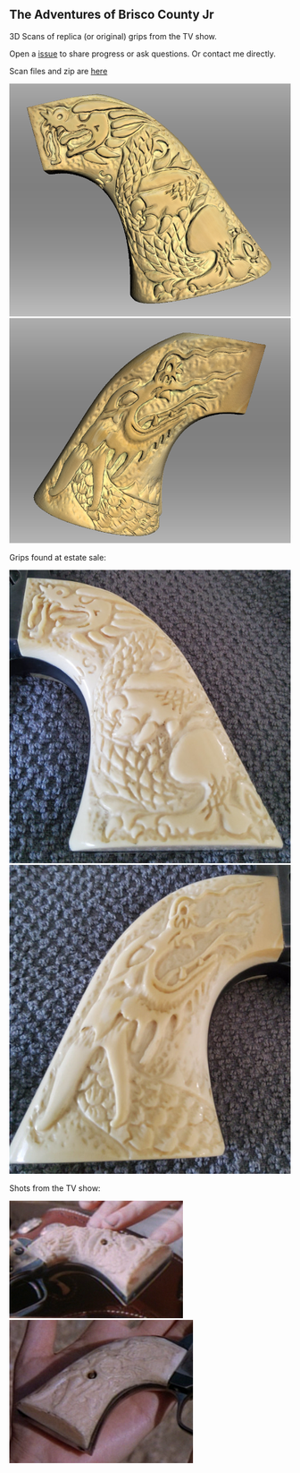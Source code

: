 ## The Adventures of Brisco County Jr

3D Scans of replica (or original) grips from the TV show.

Open a [issue](issues) to share progress or ask questions.
Or contact me directly.

Scan files and zip are [here](http://sebhc.durgadas.com/Brisco/Grips/3DScan/)

![scan left](pics/Screenshot6.png)
![scan right](pics/Screenshot5.png)

Grips found at estate sale:

![left](pics/brisco-grips-left.jpg)
![right](pics/brisco-grips-right.jpg)

Shots from the TV show:

![left side](pics/brisco-grips-ep01-3-c.png)
![right side](pics/brisco-grips-ep04-2-c.png)
